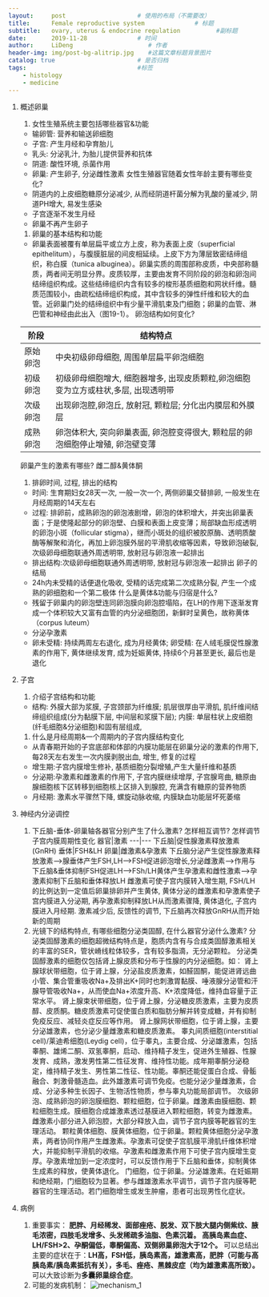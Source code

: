 ```yaml
---
layout:     post                    # 使用的布局（不需要改）
title:      Female reproductive system              # 标题 
subtitle:   ovary, uterus & endocrine regulation          #副标题
date:       2019-11-28              # 时间
author:     LiDeng                     # 作者
header-img: img/post-bg-alitrip.jpg    #这篇文章标题背景图片
catalog: true                       # 是否归档
tags:                               #标签
    - histology
    - medicine
---
```

1. 概述卵巢
   1. 女性生殖系统主要包括哪些器官&功能
   - 输卵管: 营养和输送卵细胞
   - 子宫: 产生月经和孕育胎儿
   - 乳头: 分泌乳汁, 为胎儿提供营养和抗体
   - 阴道: 酸性环境, 杀菌作用
   - 卵巢: 产生卵子, 分泌雌性激素
    女性生殖器官随着女性年龄主要有哪些变化?
    - 阴道内的上皮细胞糖原分泌减少, 从而经阴道杆菌分解为乳酸的量减少, 阴道PH增大, 易发生感染
    - 子宫逐渐不发生月经
    - 卵巢不再产生卵子
    1. 卵巢的基本结构和功能
    - 卵巢表面被覆有单层扁平或立方上皮，称为表面上皮（superficial epithelitum），与腹膜脏层的间皮相延续。上皮下方为薄层致密结缔组织，称白膜（tunica albuginea）。卵巢实质的周围部称皮质，中央部称髓质，两者间无明显分界。皮质较厚，主要由发育不同阶段的卵泡和卵泡间结缔组织构成。这些结缔组织内含有较多的梭形基质细胞和网状纤维。髓质范围较小，由疏松结缔组织构成，其中含较多的弹性纤维和较大的血管。近卵巢门处的结缔组织中有少量平滑肌束及门细胞；卵巢的血管、淋巴管和神经由此出入（图19-1）。
    卵泡结构如何变化?

    阶段| 结构特点
    ---|---
    原始卵泡| 中央初级卵母细胞, 周围单层扁平卵泡细胞
    初级卵泡| 初级卵母细胞增大, 细胞器增多, 出现皮质颗粒,卵泡细胞变为立方或柱状,多层, 出现透明带
    次级卵泡| 出现卵泡腔,卵泡丘, 放射冠, 颗粒层; 分化出内膜层和外膜层
    成熟卵泡| 卵泡体积大, 突向卵巢表面, 卵泡腔变得很大, 颗粒层的卵泡细胞停止增殖, 卵泡壁变薄
    卵巢产生的激素有哪些?
    雌二醇&黄体酮
    1. 排卵时间, 过程, 排出的结构
    - 时间: 生育期妇女28天一次, 一般一次一个, 两侧卵巢交替排卵, 一般发生在月经周期的14天左右
    - 过程: 排卵前，成熟卵泡的卵泡液剧增，卵泡的体积增大，并突出卵巢表面；于是使隆起部分的卵泡壁、白膜和表面上皮变薄；局部缺血形成透明的卵泡小斑（follicular stigma），继而小斑处的组织被胶原酶、透明质酸酶等解聚和消化，再加上卵泡膜外层的平滑肌收缩等因素，导致卵泡破裂, 次级卵母细胞联通外周透明带, 放射冠与卵泡液一起排出
    - 排出结构:次级卵母细胞联通外周透明带, 放射冠与卵泡液一起排出
    卵子的结局
    - 24h内未受精的话便退化吸收, 受精的话完成第二次成熟分裂, 产生一个成熟的卵细胞和一个第二极体
    什么是黄体&功能与归宿是什么?
    - 残留于卵巢内的卵泡壁连同卵泡膜向卵泡腔塌陷，在LH的作用下逐渐发育成一个体积较大又富有血管的内分泌细胞团，新鲜时呈黄色，故称黄体（corpus luteum）
    - 分泌孕激素
    - 卵未受精: 持续两周左右退化, 成为月经黄体; 卵受精: 在人绒毛膜促性腺激素的作用下, 黄体继续发育, 成为妊娠黄体, 持续6个月甚至更长, 最后也是退化

2. 子宫
   1. 介绍子宫结构和功能
   - 结构: 外膜大部为浆膜, 子宫颈部为纤维膜; 肌层很厚由平滑肌, 肌纤维间结缔组织组成(分为黏膜下层, 中间层和浆膜下层); 内膜: 单层柱状上皮细胞(纤毛细胞&分泌细胞)和固有层组成,
   1. 什么是月经周期&一个周期内的子宫内膜结构变化
   - 从青春期开始的子宫底部和体部的内膜功能层在卵巢分泌的激素的作用下, 每28天左右发生一次内膜剥脱出血, 增生, 修复的过程
   - 增生期:子宫内膜增生修补, 基质细胞分裂增殖,产生大量纤维和基质
   - 分泌期:孕激素和雌激素的作用下, 子宫内膜继续增厚, 子宫腺弯曲, 糖原由腺细胞核下区转移到细胞核上区排入到腺腔, 充满含有糖原的营养物质
   - 月经期: 激素水平骤然下降, 螺旋动脉收缩, 内膜缺血功能层坏死萎缩

3. 神经内分泌调控
   1. 下丘脑-垂体-卵巢轴各器官分别产生了什么激素? 怎样相互调节? 怎样调节子宫内膜周期性变化
   器官|激素
   ---|---
   下丘脑|促性腺激素释放激素(GnRH)
   垂体|FSH&LH
   卵巢|雌激素&孕激素
   下丘脑分泌产生促性腺激素释放激素-->腺垂体产生FSH,LH-->FSH促进卵泡增长,分泌雌激素-->作用与下丘脑&垂体抑制FSH促进LH-->FSh/LH黄体产生孕激素和雌性激素-->孕激素抑制下丘脑和垂体释放LH
   雌激素可使子宫内膜转入增生期, FSH/LH的比例达到一定值后卵巢排卵并产生黄体, 黄体分泌的雌激素和孕激素使子宫内膜进入分泌期, 再孕激素抑制释放LH从而激素骤降, 黄体退化, 子宫内膜进入月经期. 激素减少后, 反馈性的调节, 下丘脑再次释放GnRH从而开始新的周期
   1. 光镜下的结构特点, 有哪些细胞分泌类固醇, 在什么器官分泌什么激素?
   分泌类固醇激素的细胞超微结构特点是，胞质内含有与合成类固醇激素相关的丰富的SER，管状嵴线粒体较多，含有较多脂滴，无分泌颗粒。
        分泌类固醇激素的细胞仅包括肾上腺皮质和分布于性腺的内分泌细胞。如：
		肾上腺球状带细胞，位于肾上腺，分泌盐皮质激素，如醛固酮，能促进肾远曲小管、集合管重吸收Na+及排出K+同时也刺激胃黏膜、唾液腺分泌管和汗腺导管吸收Na+，从而使血Na+浓度升高、K+浓度降低，维持血容量于正常水平。
		肾上腺束状带细胞，位于肾上腺，分泌糖皮质激素，主要为皮质醇、皮质酮。糖皮质激素可促使蛋白质和脂肪分解并转变成糖，并有抑制免疫反应、减轻炎症反应等作用。
		肾上腺网状带细胞，位于肾上腺，主要分泌雄激素，也分泌少量雌激素和糖皮质激素。
		睾丸间质细胞(interstitial cell)/莱迪希细胞(Leydig cell)，位于睾丸，主要合成、分泌雄激素，包括睾酮、雄烯二酮、双氢睾酮，启动、维持精子发生，促进外生殖器、性腺发育、成熟，激发男性第二性征发育、维持性功能。成年期睾酮分泌稳定，维持精子发生、男性第二性征、性功能。睾酮还能促蛋白合成、骨骺融合、刺激骨髓造血。此外雄激素可调节免疫。也能分泌少量雌激素，合成、分泌多种生长因子、生物活性物质，参与睾丸功能局部调节。
		次级卵泡、成熟卵泡的卵泡膜细胞、颗粒细胞，位于卵巢。雌激素由膜细胞、颗粒细胞生成。膜细胞合成雄激素透过基膜进入颗粒细胞，转变为雌激素。雌激素小部分进入卵泡腔，大部分释放入血，调节子宫内膜等靶器官的生理活动。
		颗粒黄体细胞、膜黄体细胞，位于卵巢。颗粒黄体细胞分泌孕激素，两者协同作用产生雌激素。孕激素可促使子宫肌膜平滑肌纤维体积增大，并能抑制平滑肌的收缩。孕激素和雌激素作用下可使子宫内膜增生变厚。孕激素增加到一定浓度时，可以反馈作用于下丘脑和垂体，抑制黄体生成素的释放，使黄体退化。
		门细胞，位于卵巢。分泌雄激素。在妊娠期和绝经期，门细胞较为显著。参与雌雄激素水平调节，调节子宫内膜等靶器官的生理活动。若门细胞增生或发生肿瘤，患者可出现男性化症状。
3. 病例
   1. 重要事实：	**肥胖、月经稀发、面部痤疮、脱发、双下肢大腿内侧紫纹、腋毛浓密，四肢毛发增多、头发稀疏多油脂、色素沉着。
	高胰岛素血症、LH/FSH>2、孕酮偏低，睾酮偏高、双侧卵巢卵泡大于12个。**
	可以总结出主要的症状在于：**LH高，FSH低，胰岛素高，雄激素高，肥胖（可能与高胰岛素/胰岛素抵抗有关），多毛、痤疮、黑棘皮症（均为雄激素高所致）。**
	可以大致诊断为**多囊卵巢综合症**。
	2. 可能的发病机制：
    ![mechanism_1](https://wx1.sinaimg.cn/mw690/006W8mGzly1g9eskknu0xj30gb095jsx.jpg)

